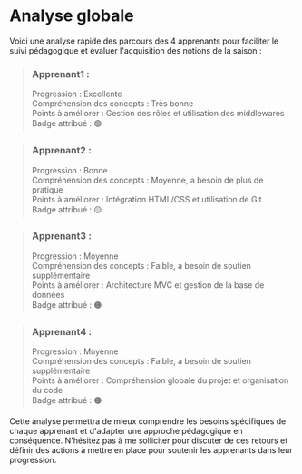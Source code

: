 <h1>Analyse globale</h1>
<p>Voici une analyse rapide des parcours des 4 apprenants pour faciliter le suivi pédagogique et évaluer l'acquisition des notions de la saison :</p>

> <h3>Apprenant1 :</h3>
>Progression : Excellente<br>
>Compréhension des concepts : Très bonne<br>
>Points à améliorer : Gestion des rôles et utilisation des middlewares<br>
>Badge attribué : 🟢

> <h3>Apprenant2 : </h3>
>Progression : Bonne <br>
>Compréhension des concepts : Moyenne, a besoin de plus de pratique<br>
>Points à améliorer : Intégration HTML/CSS et utilisation de Git<br>
>Badge attribué : 🟡

> <h3>Apprenant3 :</h3>
>Progression : Moyenne<br>
>Compréhension des concepts : Faible, a besoin de soutien supplémentaire<br>
>Points à améliorer : Architecture MVC et gestion de la base de données<br>
>Badge attribué : 🟠

><h3>Apprenant4 :</h3>
>Progression : Moyenne<br>
>Compréhension des concepts : Faible, a besoin de soutien supplémentaire<br>
>Points à améliorer : Compréhension globale du projet et organisation du code<br>
>Badge attribué : 🟠


<p>Cette analyse permettra de mieux comprendre les besoins spécifiques de chaque apprenant et d'adapter une approche pédagogique en conséquence. 
N'hésitez pas à me solliciter pour discuter de ces retours et définir des actions à mettre en place pour soutenir les apprenants dans leur progression.</p>
